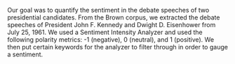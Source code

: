 Our goal was to quantify the sentiment in the debate speeches of two presidential candidates. From the Brown corpus, we extracted the debate speeches of President John F. Kennedy and Dwight D. Eisenhower from July 25, 1961. We used a Sentiment Intensity Analyzer and used the following polarity metrics: -1 (negative), 0 (neutral), and 1 (positive). We then put certain keywords for the analyzer to filter through in order to gauge a sentiment.
